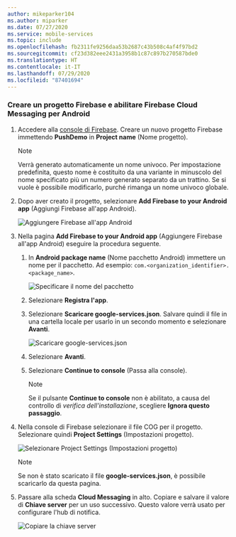 ```yaml
---
author: mikeparker104
ms.author: miparker
ms.date: 07/27/2020
ms.service: mobile-services
ms.topic: include
ms.openlocfilehash: fb2311fe9256daa53b2687c43b508c4af4f97bd2
ms.sourcegitcommit: cf23d382eee2431a3958b1c87c897b270587bde0
ms.translationtype: HT
ms.contentlocale: it-IT
ms.lasthandoff: 07/29/2020
ms.locfileid: "87401694"
---
```

### <a name="create-a-firebase-project-and-enable-firebase-cloud-messaging-for-android"></a>Creare un progetto Firebase e abilitare Firebase Cloud Messaging per Android

1. Accedere alla [console di Firebase](https://firebase.google.com/console/). Creare un nuovo progetto Firebase immettendo **PushDemo** in **Project name** (Nome progetto).

    > [!NOTE]
    > Verrà generato automaticamente un nome univoco. Per impostazione predefinita, questo nome è costituito da una variante in minuscolo del nome specificato più un numero generato separato da un trattino. Se si vuole è possibile modificarlo, purché rimanga un nome univoco globale.

1. Dopo aver creato il progetto, selezionare **Add Firebase to your Android app** (Aggiungi Firebase all'app Android).

    ![Aggiungere Firebase all'app Android](../media/notification-hubs-add-firebase-to-android-app.png)

1. Nella pagina **Add Firebase to your Android app** (Aggiungere Firebase all'app Android) eseguire la procedura seguente.
    1. In **Android package name** (Nome pacchetto Android) immettere un nome per il pacchetto. Ad esempio: `com.<organization_identifier>.<package_name>`.

        ![Specificare il nome del pacchetto](../media/specify-package-name-firebase-cloud-messaging-settings.png)
    1. Selezionare **Registra l'app**.  
    1. Selezionare **Scaricare google-services.json**. Salvare quindi il file in una cartella locale per usarlo in un secondo momento e selezionare **Avanti**.  

        ![Scaricare google-services.json](../media/download-google-service-button.png)
    1. Selezionare **Avanti**.
    1. Selezionare **Continue to console** (Passa alla console).

        > [!NOTE]
        > Se il pulsante **Continue to console** non è abilitato, a causa del controllo di *verifica dell'installazione*, scegliere **Ignora questo passaggio**.

1. Nella console di Firebase selezionare il file COG per il progetto. Selezionare quindi **Project Settings** (Impostazioni progetto).

    ![Selezionare Project Settings (Impostazioni progetto)](../media/notification-hubs-firebase-console-project-settings.png)

    > [!NOTE]
    > Se non è stato scaricato il file **google-services.json**, è possibile scaricarlo da questa pagina.

1. Passare alla scheda **Cloud Messaging** in alto. Copiare e salvare il valore di **Chiave server** per un uso successivo. Questo valore verrà usato per configurare l'hub di notifica.

    ![Copiare la chiave server](../media/server-key.png)

